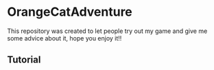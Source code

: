 # OrangeCatAdventure

This repository was created to let people try out my game and give me some advice about it, hope you enjoy it!!

## Tutorial

